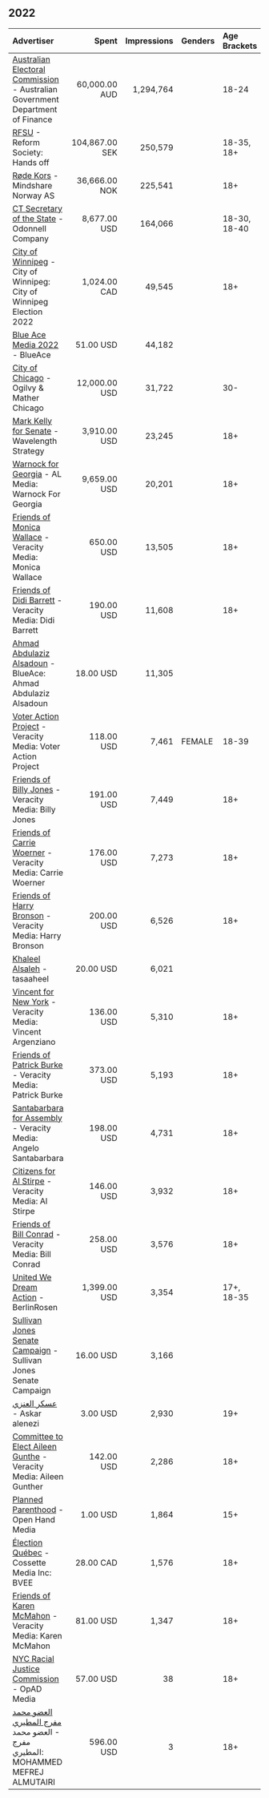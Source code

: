 ## 2022 
|Advertiser|Spent|Impressions|Genders|Age Brackets|Country Codes|
|:---|---:|---:|:---|:---|:---|
|[Australian Electoral Commission](Australian_Electoral_Commission.md) - Australian Government Department of Finance|60,000.00 AUD|1,294,764||18-24|australia|
|[RFSU](RFSU.md) - Reform Society: Hands off|104,867.00 SEK|250,579||18-35, 18+|sweden|
|[Røde Kors](Røde_Kors.md) - Mindshare Norway AS|36,666.00 NOK|225,541||18+|norway|
|[CT Secretary of the State](CT_Secretary_of_the_State.md) - Odonnell Company|8,677.00 USD|164,066||18-30, 18-40|united states|
|[City of Winnipeg](City_of_Winnipeg.md) - City of Winnipeg: City of Winnipeg Election 2022|1,024.00 CAD|49,545||18+|canada|
|[Blue Ace Media 2022](Blue_Ace_Media_2022.md) - BlueAce|51.00 USD|44,182|||kuwait|
|[City of Chicago](City_of_Chicago.md) - Ogilvy & Mather Chicago|12,000.00 USD|31,722||30-|united states|
|[Mark Kelly for Senate](Mark_Kelly_for_Senate.md) - Wavelength Strategy|3,910.00 USD|23,245||18+|united states|
|[Warnock for Georgia](Warnock_for_Georgia.md) - AL Media: Warnock For Georgia|9,659.00 USD|20,201||18+|united states|
|[Friends of Monica Wallace](Friends_of_Monica_Wallace.md) - Veracity Media: Monica Wallace|650.00 USD|13,505||18+|united states|
|[Friends of Didi Barrett](Friends_of_Didi_Barrett.md) - Veracity Media: Didi Barrett|190.00 USD|11,608||18+|united states|
|[Ahmad Abdulaziz Alsadoun](Ahmad_Abdulaziz_Alsadoun.md) - BlueAce: Ahmad Abdulaziz Alsadoun|18.00 USD|11,305|||kuwait|
|[Voter Action Project](Voter_Action_Project.md) - Veracity Media: Voter Action Project|118.00 USD|7,461|FEMALE|18-39|united states|
|[Friends of Billy Jones](Friends_of_Billy_Jones.md) - Veracity Media: Billy Jones|191.00 USD|7,449||18+|united states|
|[Friends of Carrie Woerner](Friends_of_Carrie_Woerner.md) - Veracity Media: Carrie Woerner|176.00 USD|7,273||18+|united states|
|[Friends of Harry Bronson](Friends_of_Harry_Bronson.md) - Veracity Media: Harry Bronson|200.00 USD|6,526||18+|united states|
|[Khaleel Alsaleh](Khaleel_Alsaleh.md) - tasaaheel|20.00 USD|6,021|||kuwait|
|[Vincent for New York](Vincent_for_New_York.md) - Veracity Media: Vincent Argenziano|136.00 USD|5,310||18+|united states|
|[Friends of Patrick Burke](Friends_of_Patrick_Burke.md) - Veracity Media: Patrick Burke|373.00 USD|5,193||18+|united states|
|[Santabarbara for Assembly](Santabarbara_for_Assembly.md) - Veracity Media: Angelo Santabarbara|198.00 USD|4,731||18+|united states|
|[Citizens for Al Stirpe](Citizens_for_Al_Stirpe.md) - Veracity Media: Al Stirpe|146.00 USD|3,932||18+|united states|
|[Friends of Bill Conrad](Friends_of_Bill_Conrad.md) - Veracity Media: Bill Conrad|258.00 USD|3,576||18+|united states|
|[United We Dream Action](United_We_Dream_Action.md) - BerlinRosen|1,399.00 USD|3,354||17+, 18-35|united states|
|[Sullivan Jones Senate Campaign](Sullivan_Jones_Senate_Campaign.md) - Sullivan Jones Senate Campaign|16.00 USD|3,166|||united states|
|[عسكر العنزي](عسكر_العنزي.md) - Askar alenezi|3.00 USD|2,930||19+|kuwait|
|[Committee to Elect Aileen Gunthe](Committee_to_Elect_Aileen_Gunthe.md) - Veracity Media: Aileen Gunther|142.00 USD|2,286||18+|united states|
|[Planned Parenthood](Planned_Parenthood.md) - Open Hand Media|1.00 USD|1,864||15+|united states|
|[Élection Québec](Élection_Québec.md) - Cossette Media Inc: BVEE|28.00 CAD|1,576||18+|canada|
|[Friends of Karen McMahon](Friends_of_Karen_McMahon.md) - Veracity Media: Karen McMahon|81.00 USD|1,347||18+|united states|
|[NYC Racial Justice Commission](NYC_Racial_Justice_Commission.md) - OpAD Media|57.00 USD|38||18+|united states|
|[العضو محمد مفرج المطيري](العضو_محمد_مفرج_المطيري.md) - العضو محمد مفرج المطيري: MOHAMMED MEFREJ ALMUTAIRI|596.00 USD|3||18+|kuwait|

